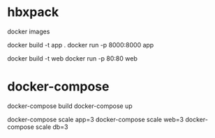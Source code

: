 # hbxpack

 docker images

docker build -t app .
docker run -p 8000:8000 app

docker build -t web
docker run -p 80:80 web

# docker-compose
docker-compose build
docker-compose up

docker-compose scale app=3
docker-compose scale web=3
docker-compose scale db=3
